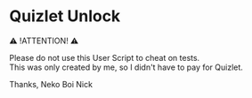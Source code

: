 # Quizlet Unlock

⚠️ !ATTENTION! ⚠️

Please do not use this User Script to cheat on tests.   
This was only created by me, so I didn't have to pay for Quizlet.   

Thanks,
Neko Boi Nick
